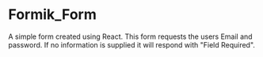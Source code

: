 # Formik_Form
A simple form created using React.  This form requests the users Email and password.  If no information is supplied it will respond with  "Field Required".
